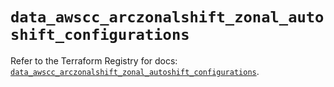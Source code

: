 # `data_awscc_arczonalshift_zonal_autoshift_configurations`

Refer to the Terraform Registry for docs: [`data_awscc_arczonalshift_zonal_autoshift_configurations`](https://registry.terraform.io/providers/hashicorp/awscc/0.70.0/docs/data-sources/arczonalshift_zonal_autoshift_configurations).
